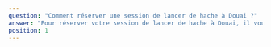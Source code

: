 ```yaml
---
question: "Comment réserver une session de lancer de hache à Douai ?"
answer: "Pour réserver votre session de lancer de hache à Douai, il vous suffit de choisir votre date, votre créneau et d’indiquer le nombre de participants. Notre équipe Team Square Douai valide la logistique avec vous et vous accompagne à chaque étape. Nous vous conseillons d’anticiper pour les week-ends. Un acompte peut être demandé pour garantir votre créneau."
position: 1
---
```

